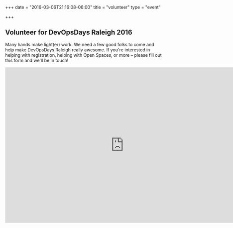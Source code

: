 +++
date = "2016-03-06T21:16:08-06:00"
title = "volunteer"
type = "event"

+++

## Volunteer for DevOpsDays Raleigh 2016

Many hands make light(er) work. We need a few good folks to come and help make DevOpsDays Raleigh really awesome. If you're interested in helping with registration, helping with Open Spaces, or more &ndash; please fill out this form and we'll be in touch!

<iframe src="https://docs.google.com/forms/d/e/1FAIpQLSebZab6Pdp-HfXaU4QndZ0dr1dUZt4p97jVCItfsWsXxBFVIw/viewform?embedded=true" width="760" height="500" frameborder="0" marginheight="0" marginwidth="0">Loading...</iframe>


